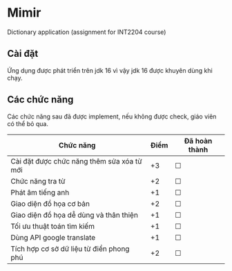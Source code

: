 # Mimir

Dictionary application (assignment for INT2204 course)

## Cài đặt

Ứng dụng được phát triển trên jdk 16 vì vậy jdk 16 được khuyên dùng khi chạy.

## Các chức năng

Các chức năng sau đã được implement, nếu không được check, giáo viên có thể bỏ qua.

| Chức năng                                  | Điểm | Đã hoàn thành |
|--------------------------------------------|------|---------------|
| Cài đặt được chức năng thêm sửa xóa từ mới | +3   | &#9744;       |
| Chức năng tra từ                           | +2   | &#9744;       |
| Phát âm tiếng anh                          | +1   | &#9744;       |
| Giao diện đồ họa cơ bản                    | +2   | &#9744;       |
| Giao diện đồ họa dễ dùng và thân thiện     | +1   | &#9744;       |
| Tối ưu thuật toán tìm kiếm                 | +1   | &#9744;       |
| Dùng API google translate                  | +1   | &#9744;       |
| Tích hợp cơ sở dữ liệu từ điển phong phú   | +2   | &#9744;       |